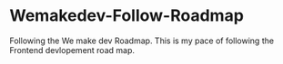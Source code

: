 # Wemakedev-Follow-Roadmap
 Following the We make dev Roadmap.
This is my pace of following the Frontend devlopement road map.
